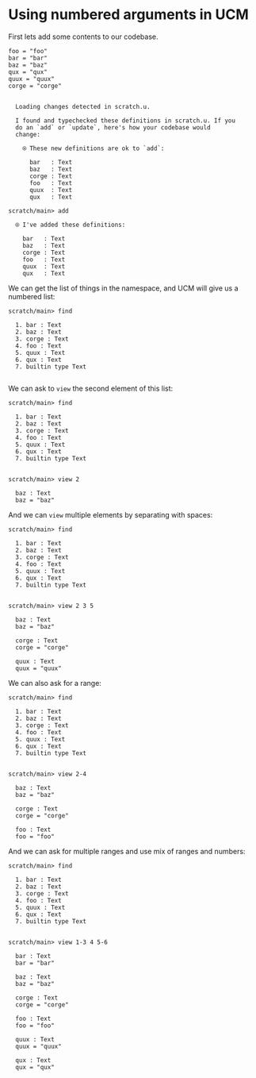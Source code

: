 # Using numbered arguments in UCM

First lets add some contents to our codebase.

```unison
foo = "foo"
bar = "bar"
baz = "baz"
qux = "qux"
quux = "quux"
corge = "corge"
```

```ucm

  Loading changes detected in scratch.u.

  I found and typechecked these definitions in scratch.u. If you
  do an `add` or `update`, here's how your codebase would
  change:
  
    ⍟ These new definitions are ok to `add`:
    
      bar   : Text
      baz   : Text
      corge : Text
      foo   : Text
      quux  : Text
      qux   : Text

```
```ucm
scratch/main> add

  ⍟ I've added these definitions:
  
    bar   : Text
    baz   : Text
    corge : Text
    foo   : Text
    quux  : Text
    qux   : Text

```
We can get the list of things in the namespace, and UCM will give us a numbered
list:

```ucm
scratch/main> find

  1. bar : Text
  2. baz : Text
  3. corge : Text
  4. foo : Text
  5. quux : Text
  6. qux : Text
  7. builtin type Text
  

```
We can ask to `view` the second element of this list:

```ucm
scratch/main> find

  1. bar : Text
  2. baz : Text
  3. corge : Text
  4. foo : Text
  5. quux : Text
  6. qux : Text
  7. builtin type Text
  

scratch/main> view 2

  baz : Text
  baz = "baz"

```
And we can `view` multiple elements by separating with spaces:

```ucm
scratch/main> find

  1. bar : Text
  2. baz : Text
  3. corge : Text
  4. foo : Text
  5. quux : Text
  6. qux : Text
  7. builtin type Text
  

scratch/main> view 2 3 5

  baz : Text
  baz = "baz"
  
  corge : Text
  corge = "corge"
  
  quux : Text
  quux = "quux"

```
We can also ask for a range:

```ucm
scratch/main> find

  1. bar : Text
  2. baz : Text
  3. corge : Text
  4. foo : Text
  5. quux : Text
  6. qux : Text
  7. builtin type Text
  

scratch/main> view 2-4

  baz : Text
  baz = "baz"
  
  corge : Text
  corge = "corge"
  
  foo : Text
  foo = "foo"

```
And we can ask for multiple ranges and use mix of ranges and numbers:

```ucm
scratch/main> find

  1. bar : Text
  2. baz : Text
  3. corge : Text
  4. foo : Text
  5. quux : Text
  6. qux : Text
  7. builtin type Text
  

scratch/main> view 1-3 4 5-6

  bar : Text
  bar = "bar"
  
  baz : Text
  baz = "baz"
  
  corge : Text
  corge = "corge"
  
  foo : Text
  foo = "foo"
  
  quux : Text
  quux = "quux"
  
  qux : Text
  qux = "qux"

```
